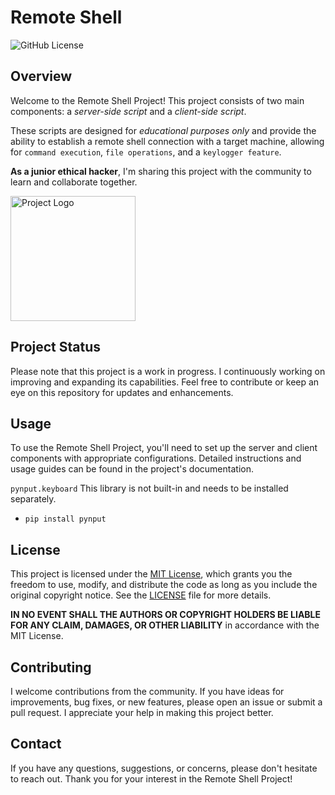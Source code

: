 
# Remote Shell
![GitHub License](https://img.shields.io/badge/license-MIT-blue.svg)

## Overview
Welcome to the Remote Shell Project! This project consists of two main components: a *server-side script* and a *client-side script*.

These scripts are designed for *educational purposes only* and provide the ability to establish a remote shell connection with a target machine, allowing for 
`command execution`, `file operations`, and a `keylogger feature`.

**As a junior ethical hacker**, I'm sharing this project with the community to learn and collaborate together.

<img src="https://lh5.googleusercontent.com/Rz77dewOcHOhOcj3bNmgPR0tBkCE5jFM4HzjY30wmNcjY8nCIXo516UDOHG066Goc3uSgWthqWgCF2ti5S2bqhkRqkOw1xXJ_ck_H0j55Q4Q4CVrLBv9CMuuoXIGaGg1-C5_hYiG" alt="Project Logo" width="200"/>

## Project Status

Please note that this project is a work in progress. I continuously working on improving and expanding its capabilities. Feel free to contribute or keep an eye on this repository for updates and enhancements.

## Usage

To use the Remote Shell Project, you'll need to set up the server and client components with appropriate configurations. Detailed instructions and usage guides can be found in the project's documentation.

`pynput.keyboard` This library is not built-in and needs to be installed separately.

- `pip install pynput`

## License

This project is licensed under the [MIT License](LICENSE), which grants you the freedom to use, modify, and distribute the code as long as you include the original copyright notice. See the [LICENSE](LICENSE) file for more details.

**IN NO EVENT SHALL THE AUTHORS OR COPYRIGHT HOLDERS BE LIABLE FOR ANY CLAIM, DAMAGES, OR OTHER LIABILITY** in accordance with the MIT License.

## Contributing

I welcome contributions from the community. If you have ideas for improvements, bug fixes, or new features, please open an issue or submit a pull request. I appreciate your help in making this project better.

## Contact

If you have any questions, suggestions, or concerns, please don't hesitate to reach out.
Thank you for your interest in the Remote Shell Project!
